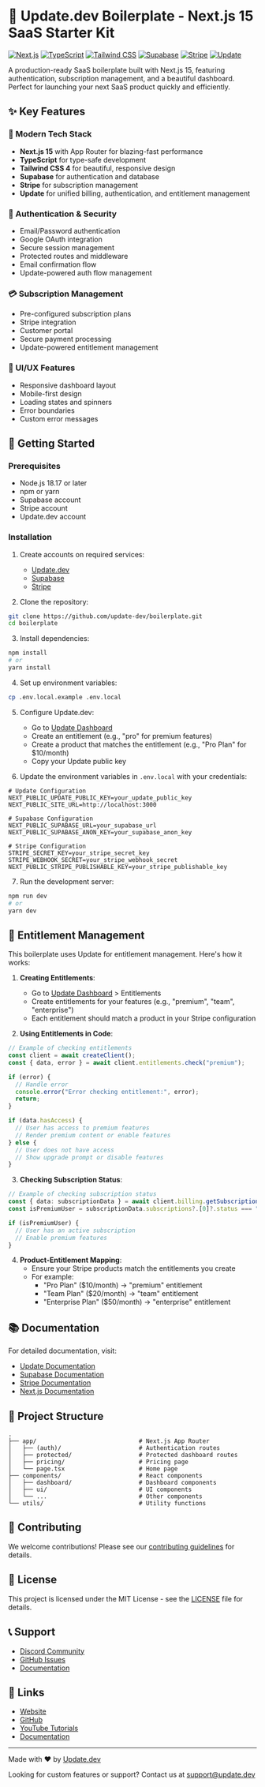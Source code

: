 # 🚀 Update.dev Boilerplate - Next.js 15 SaaS Starter Kit

[![Next.js](https://img.shields.io/badge/Next.js-15.0.0-black?style=for-the-badge&logo=next.js)](https://nextjs.org)
[![TypeScript](https://img.shields.io/badge/TypeScript-5.3.3-blue?style=for-the-badge&logo=typescript)](https://www.typescriptlang.org)
[![Tailwind CSS](https://img.shields.io/badge/Tailwind_CSS-4.0.0-38B2AC?style=for-the-badge&logo=tailwind-css)](https://tailwindcss.com)
[![Supabase](https://img.shields.io/badge/Supabase-2.39.3-181818?style=for-the-badge&logo=supabase)](https://supabase.com)
[![Stripe](https://img.shields.io/badge/Stripe-14.0.0-008CDD?style=for-the-badge&logo=stripe)](https://stripe.com)
[![Update](https://img.shields.io/badge/Update-1.0.0-181818?style=for-the-badge&logo=data:image/svg+xml;base64,PHN2ZyB3aWR0aD0iMjQiIGhlaWdodD0iMjQiIHZpZXdCb3g9IjAgMCAyNCAyNCIgZmlsbD0ibm9uZSIgeG1sbnM9Imh0dHA6Ly93d3cudzMub3JnLzIwMDAvc3ZnIj48cGF0aCBkPSJNMTIgMkM2LjQ4IDIgMiA2LjQ4IDIgMTJzNC40OCAxMCAxMCAxMCAxMC00LjQ4IDEwLTEwUzE3LjUyIDIgMTIgMnptMCAxOGMtNC40MSAwLTgtMy41OS04LThzMy41OS04IDgtOCA4IDMuNTkgOCA4LTMuNTkgOC04IDh6IiBmaWxsPSIjMDAwIi8+PC9zdmc+)](https://update.dev)

A production-ready SaaS boilerplate built with Next.js 15, featuring authentication, subscription management, and a beautiful dashboard. Perfect for launching your next SaaS product quickly and efficiently.

## ✨ Key Features

### 🚀 Modern Tech Stack
- **Next.js 15** with App Router for blazing-fast performance
- **TypeScript** for type-safe development
- **Tailwind CSS 4** for beautiful, responsive design
- **Supabase** for authentication and database
- **Stripe** for subscription management
- **Update** for unified billing, authentication, and entitlement management

### 🔐 Authentication & Security
- Email/Password authentication
- Google OAuth integration
- Secure session management
- Protected routes and middleware
- Email confirmation flow
- Update-powered auth flow management

### 💳 Subscription Management
- Pre-configured subscription plans
- Stripe integration
- Customer portal
- Secure payment processing
- Update-powered entitlement management

### 🎨 UI/UX Features
- Responsive dashboard layout
- Mobile-first design
- Loading states and spinners
- Error boundaries
- Custom error messages

## 🚀 Getting Started

### Prerequisites
- Node.js 18.17 or later
- npm or yarn
- Supabase account
- Stripe account
- Update.dev account

### Installation

1. Create accounts on required services:
   - [Update.dev](https://update.dev)
   - [Supabase](https://supabase.com)
   - [Stripe](https://stripe.com)

2. Clone the repository:
```bash
git clone https://github.com/update-dev/boilerplate.git
cd boilerplate
```

3. Install dependencies:
```bash
npm install
# or
yarn install
```

4. Set up environment variables:
```bash
cp .env.local.example .env.local
```

5. Configure Update.dev:
   - Go to [Update Dashboard](https://update.dev/dashboard)
   - Create an entitlement (e.g., "pro" for premium features)
   - Create a product that matches the entitlement (e.g., "Pro Plan" for $10/month)
   - Copy your Update public key

6. Update the environment variables in `.env.local` with your credentials:
```env
# Update Configuration
NEXT_PUBLIC_UPDATE_PUBLIC_KEY=your_update_public_key
NEXT_PUBLIC_SITE_URL=http://localhost:3000

# Supabase Configuration
NEXT_PUBLIC_SUPABASE_URL=your_supabase_url
NEXT_PUBLIC_SUPABASE_ANON_KEY=your_supabase_anon_key

# Stripe Configuration
STRIPE_SECRET_KEY=your_stripe_secret_key
STRIPE_WEBHOOK_SECRET=your_stripe_webhook_secret
NEXT_PUBLIC_STRIPE_PUBLISHABLE_KEY=your_stripe_publishable_key
```

7. Run the development server:
```bash
npm run dev
# or
yarn dev
```

## 🔑 Entitlement Management

This boilerplate uses Update for entitlement management. Here's how it works:

1. **Creating Entitlements**:
   - Go to [Update Dashboard](https://update.dev/dashboard) > Entitlements
   - Create entitlements for your features (e.g., "premium", "team", "enterprise")
   - Each entitlement should match a product in your Stripe configuration

2. **Using Entitlements in Code**:
```typescript
// Example of checking entitlements
const client = await createClient();
const { data, error } = await client.entitlements.check("premium");

if (error) {
  // Handle error
  console.error("Error checking entitlement:", error);
  return;
}

if (data.hasAccess) {
  // User has access to premium features
  // Render premium content or enable features
} else {
  // User does not have access
  // Show upgrade prompt or disable features
}
```

3. **Checking Subscription Status**:
```typescript
// Example of checking subscription status
const { data: subscriptionData } = await client.billing.getSubscriptions();
const isPremiumUser = subscriptionData.subscriptions?.[0]?.status === "active";

if (isPremiumUser) {
  // User has an active subscription
  // Enable premium features
}
```

4. **Product-Entitlement Mapping**:
   - Ensure your Stripe products match the entitlements you create
   - For example:
     - "Pro Plan" ($10/month) → "premium" entitlement
     - "Team Plan" ($20/month) → "team" entitlement
     - "Enterprise Plan" ($50/month) → "enterprise" entitlement

## 📚 Documentation

For detailed documentation, visit:
- [Update Documentation](https://update.dev/docs)
- [Supabase Documentation](https://supabase.com/docs)
- [Stripe Documentation](https://stripe.com/docs)
- [Next.js Documentation](https://nextjs.org/docs)

## 🧩 Project Structure

```
.
├── app/                             # Next.js App Router
│   ├── (auth)/                      # Authentication routes
│   ├── protected/                   # Protected dashboard routes
│   ├── pricing/                     # Pricing page
│   └── page.tsx                     # Home page
├── components/                      # React components
│   ├── dashboard/                   # Dashboard components
│   ├── ui/                          # UI components
│   └── ...                          # Other components
└── utils/                           # Utility functions
```

## 🤝 Contributing

We welcome contributions! Please see our [contributing guidelines](CONTRIBUTING.md) for details.

## 📝 License

This project is licensed under the MIT License - see the [LICENSE](LICENSE) file for details.

## 📞 Support

- [Discord Community](https://discord.gg/update-dev)
- [GitHub Issues](https://github.com/update-dev/boilerplate/issues)
- [Documentation](https://update.dev/docs)

## 🔗 Links

- [Website](https://update.dev)
- [GitHub](https://github.com/update-dev/boilerplate)
- [YouTube Tutorials](https://youtube.com/@update-dev)
- [Documentation](https://update.dev/docs)

---

Made with ❤️ by [Update.dev](https://update.dev)

Looking for custom features or support? Contact us at [support@update.dev](mailto:support@update.dev)
